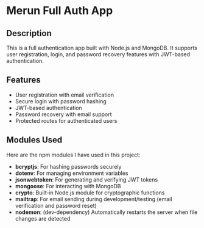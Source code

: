 # Merun Full Auth App

## Description
This is a full authentication app built with Node.js and MongoDB. It supports user registration, login, and password recovery features with JWT-based authentication.

## Features
- User registration with email verification
- Secure login with password hashing
- JWT-based authentication
- Password recovery with email support
- Protected routes for authenticated users

## Modules Used
Here are the npm modules I have used in this project:
- **bcryptjs**: For hashing passwords securely
- **dotenv**: For managing environment variables
- **jsonwebtoken**: For generating and verifying JWT tokens
- **mongoose**: For interacting with MongoDB
- **crypto**: Built-in Node.js module for cryptographic functions
- **mailtrap**: For email sending during development/testing (email verification and password reset)
- **nodemon**: (dev-dependency) Automatically restarts the server when file changes are detected

